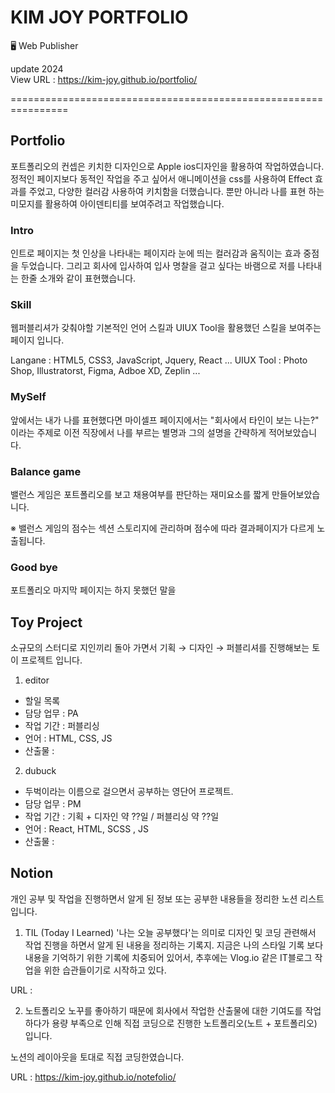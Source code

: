 # KIM JOY PORTFOLIO 
🖥️ Web Publisher 

update 2024 <br>
View URL : https://kim-joy.github.io/portfolio/


================================================================
## Portfolio
포트폴리오의 컨셉은 키치한 디자인으로 Apple ios디자인을 활용하여 작업하였습니다.  정적인 페이지보다 동적인 작업을 주고 싶어서 애니메이션을 css를 사용하여 Effect 효과를 주었고, 다양한 컬러감 사용하여 키치함을 더했습니다. 
뿐만 아니라 나를 표현 하는 미모지를 활용하여 아이덴티티를 보여주려고 작업했습니다.



### Intro
인트로 페이지는 첫 인상을 나타내는 페이지라 눈에 띄는 컬러감과 움직이는 효과 중점을 두었습니다. 그리고 회사에 입사하여 입사 명찰을 걸고 싶다는 바램으로 저를 나타내는 한줄 소개와 같이 표현했습니다.



### Skill
웹퍼블리셔가 갖춰야할 기본적인 언어 스킬과 UIUX Tool을 활용했던 스킬을 보여주는 페이지 입니다.

Langane : HTML5, CSS3, JavaScript, Jquery, React  ...
UIUX Tool : Photo Shop, Illustratorst, Figma, Adboe XD, Zeplin ...

### MySelf
앞에서는 내가 나를 표현했다면 마이셀프 페이지에서는 "회사에서 타인이 보는 나는?" 이라는 주제로 이전 직장에서 나를 부르는 별명과 그의 설명을 간략하게 적어보았습니다.


### Balance game 
밸런스 게임은 포트폴리오를 보고 채용여부를 판단하는 재미요소를 짧게 만들어보았습니다. 

※ 밸런스 게임의 점수는 섹션 스토리지에 관리하며 점수에 따라 결과페이지가 다르게 노출됩니다. 


### Good bye
포트폴리오 마지막 페이지는 하지 못했던 말을 












## Toy Project
소규모의 스터디로 지인끼리 돌아 가면서 기획 → 디자인 → 퍼블리셔를 진행해보는 토이 프로젝트 입니다.


1. editor 
  - 할일 목록
  - 담당 업무 : PA
  - 작업 기간 : 퍼블리싱 
  - 언어 : HTML, CSS, JS
  - 산출물 : 

2. dubuck 
  - 두벅이라는 이름으로 걸으면서 공부하는 영단어 프로젝트.
  - 담당 업무 : PM 
  - 작업 기간 : 기획 + 디자인 약 ??일 / 퍼블리싱 약 ??일  
  - 언어 : React, HTML, SCSS , JS
  - 산출물 : 



## Notion 
개인 공부 및 작업을 진행하면서 알게 된 정보 또는 공부한 내용들을 정리한 노션 리스트 입니다.

1. TIL (Today I Learned)
'나는 오늘 공부했다'는 의미로 디자인 및 코딩 관련해서 작업 진행을 하면서 알게 된 내용을 정리하는 기록지. 
지금은 나의 스타일 기록 보다 내용을 기억하기 위한 기록에 치중되어 있어서, 추후에는 Vlog.io 같은 IT블로그 작업을 위한 습관들이기로 시작하고 있다.

URL : 

2. 노트폴리오
노꾸를 좋아하기 때문에 회사에서 작업한 산출물에 대한 기여도를 작업하다가 용량 부족으로 인해 직접 코딩으로 진행한 노트폴리오(노트 + 포트폴리오) 입니다.

노션의 레이아웃을 토대로 직접 코딩한였습니다. 

URL : https://kim-joy.github.io/notefolio/